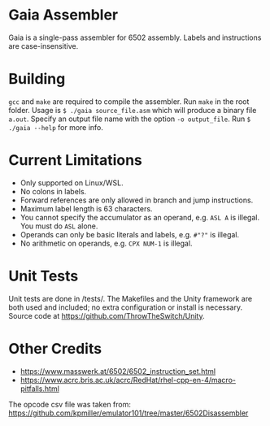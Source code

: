 # Gaia Assembler

Gaia is a single-pass assembler for 6502 assembly. Labels and instructions are
case-insensitive.

# Building

`gcc` and `make` are required to compile the assembler. Run `make` in the root
folder. Usage is `$ ./gaia source_file.asm` which will produce a binary file
`a.out`. Specify an output file name with the option `-o output_file`. Run
`$ ./gaia --help` for more info.

# Current Limitations

- Only supported on Linux/WSL.
- No colons in labels.
- Forward references are only allowed in branch and jump instructions.
- Maximum label length is 63 characters.
- You cannot specify the accumulator as an operand, e.g. `ASL A` is illegal.
You must do `ASL` alone.
- Operands can only be basic literals and labels, e.g. `#"?"` is illegal.
- No arithmetic on operands, e.g. `CPX NUM-1` is illegal.

# Unit Tests

Unit tests are done in /tests/. The Makefiles and the Unity framework are both
used and included; no extra configuration or install is necessary. Source code
at https://github.com/ThrowTheSwitch/Unity.

# Other Credits

- https://www.masswerk.at/6502/6502_instruction_set.html
- https://www.acrc.bris.ac.uk/acrc/RedHat/rhel-cpp-en-4/macro-pitfalls.html

The opcode csv file was taken from:
https://github.com/kpmiller/emulator101/tree/master/6502Disassembler